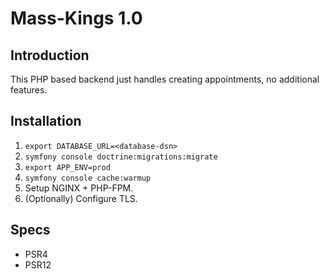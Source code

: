 # Mass-Kings 1.0

## Introduction
This PHP based backend just handles creating appointments, no additional features.

## Installation

 1. `export DATABASE_URL=<database-dsn>`
 2. `symfony console doctrine:migrations:migrate`
 3. `export APP_ENV=prod`
 4. `symfony console cache:warmup`
 5. Setup NGINX + PHP-FPM.
 6. (Optionally) Configure TLS.

## Specs

 - PSR4
 - PSR12

